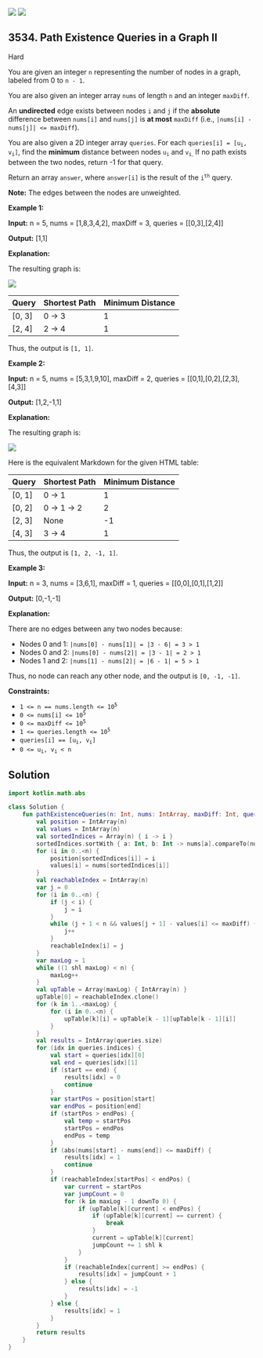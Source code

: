 [![](https://img.shields.io/github/stars/javadev/LeetCode-in-Kotlin?label=Stars&style=flat-square)](https://github.com/javadev/LeetCode-in-Kotlin)
[![](https://img.shields.io/github/forks/javadev/LeetCode-in-Kotlin?label=Fork%20me%20on%20GitHub%20&style=flat-square)](https://github.com/javadev/LeetCode-in-Kotlin/fork)

## 3534\. Path Existence Queries in a Graph II

Hard

You are given an integer `n` representing the number of nodes in a graph, labeled from 0 to `n - 1`.

You are also given an integer array `nums` of length `n` and an integer `maxDiff`.

An **undirected** edge exists between nodes `i` and `j` if the **absolute** difference between `nums[i]` and `nums[j]` is **at most** `maxDiff` (i.e., `|nums[i] - nums[j]| <= maxDiff`).

You are also given a 2D integer array `queries`. For each <code>queries[i] = [u<sub>i</sub>, v<sub>i</sub>]</code>, find the **minimum** distance between nodes <code>u<sub>i</sub></code> and <code>v<sub>i</sub></code><sub>.</sub> If no path exists between the two nodes, return -1 for that query.

Return an array `answer`, where `answer[i]` is the result of the <code>i<sup>th</sup></code> query.

**Note:** The edges between the nodes are unweighted.

**Example 1:**

**Input:** n = 5, nums = [1,8,3,4,2], maxDiff = 3, queries = \[\[0,3],[2,4]]

**Output:** [1,1]

**Explanation:**

The resulting graph is:

![](https://assets.leetcode.com/uploads/2025/03/25/4149example1drawio.png)

| Query  | Shortest Path | Minimum Distance |
|--------|----------------|------------------|
| [0, 3] | 0 → 3         | 1                |
| [2, 4] | 2 → 4         | 1                |

Thus, the output is `[1, 1]`.

**Example 2:**

**Input:** n = 5, nums = [5,3,1,9,10], maxDiff = 2, queries = \[\[0,1],[0,2],[2,3],[4,3]]

**Output:** [1,2,-1,1]

**Explanation:**

The resulting graph is:

![](https://assets.leetcode.com/uploads/2025/03/25/4149example2drawio.png)

Here is the equivalent Markdown for the given HTML table:

| Query  | Shortest Path | Minimum Distance |
|--------|----------------|------------------|
| [0, 1] | 0 → 1         | 1                |
| [0, 2] | 0 → 1 → 2     | 2                |
| [2, 3] | None          | -1               |
| [4, 3] | 3 → 4         | 1                |

Thus, the output is `[1, 2, -1, 1]`.

**Example 3:**

**Input:** n = 3, nums = [3,6,1], maxDiff = 1, queries = \[\[0,0],[0,1],[1,2]]

**Output:** [0,-1,-1]

**Explanation:**

There are no edges between any two nodes because:

*   Nodes 0 and 1: `|nums[0] - nums[1]| = |3 - 6| = 3 > 1`
*   Nodes 0 and 2: `|nums[0] - nums[2]| = |3 - 1| = 2 > 1`
*   Nodes 1 and 2: `|nums[1] - nums[2]| = |6 - 1| = 5 > 1`

Thus, no node can reach any other node, and the output is `[0, -1, -1]`.

**Constraints:**

*   <code>1 <= n == nums.length <= 10<sup>5</sup></code>
*   <code>0 <= nums[i] <= 10<sup>5</sup></code>
*   <code>0 <= maxDiff <= 10<sup>5</sup></code>
*   <code>1 <= queries.length <= 10<sup>5</sup></code>
*   <code>queries[i] == [u<sub>i</sub>, v<sub>i</sub>]</code>
*   <code>0 <= u<sub>i</sub>, v<sub>i</sub> < n</code>

## Solution

```kotlin
import kotlin.math.abs

class Solution {
    fun pathExistenceQueries(n: Int, nums: IntArray, maxDiff: Int, queries: Array<IntArray>): IntArray {
        val position = IntArray(n)
        val values = IntArray(n)
        val sortedIndices = Array(n) { i -> i }
        sortedIndices.sortWith { a: Int, b: Int -> nums[a].compareTo(nums[b]) }
        for (i in 0..<n) {
            position[sortedIndices[i]] = i
            values[i] = nums[sortedIndices[i]]
        }
        val reachableIndex = IntArray(n)
        var j = 0
        for (i in 0..<n) {
            if (j < i) {
                j = i
            }
            while (j + 1 < n && values[j + 1] - values[i] <= maxDiff) {
                j++
            }
            reachableIndex[i] = j
        }
        var maxLog = 1
        while ((1 shl maxLog) < n) {
            maxLog++
        }
        val upTable = Array(maxLog) { IntArray(n) }
        upTable[0] = reachableIndex.clone()
        for (k in 1..<maxLog) {
            for (i in 0..<n) {
                upTable[k][i] = upTable[k - 1][upTable[k - 1][i]]
            }
        }
        val results = IntArray(queries.size)
        for (idx in queries.indices) {
            val start = queries[idx][0]
            val end = queries[idx][1]
            if (start == end) {
                results[idx] = 0
                continue
            }
            var startPos = position[start]
            var endPos = position[end]
            if (startPos > endPos) {
                val temp = startPos
                startPos = endPos
                endPos = temp
            }
            if (abs(nums[start] - nums[end]) <= maxDiff) {
                results[idx] = 1
                continue
            }
            if (reachableIndex[startPos] < endPos) {
                var current = startPos
                var jumpCount = 0
                for (k in maxLog - 1 downTo 0) {
                    if (upTable[k][current] < endPos) {
                        if (upTable[k][current] == current) {
                            break
                        }
                        current = upTable[k][current]
                        jumpCount += 1 shl k
                    }
                }
                if (reachableIndex[current] >= endPos) {
                    results[idx] = jumpCount + 1
                } else {
                    results[idx] = -1
                }
            } else {
                results[idx] = 1
            }
        }
        return results
    }
}
```